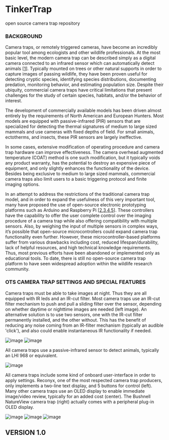 # TinkerTrap
open source camera trap repository

### BACKGROUND
Camera traps, or remotely triggered cameras, have become an incredibly popular tool among ecologists and other wildlife professionals. At the most basic level, the modern camera trap can be described simply as a digital camera connected to an infrared sensor which can automatically detect animals [[1](https://www.wwf.org.uk/sites/default/files/2019-04/CameraTraps-WWF-guidelines.pdf)]. Typically mounted on trees or other natural supports in order to capture images of passing wildlife, they have been proven useful for detecting cryptic species, identifying species distributions, documenting predation, monitoring behavior, and estimating population size. Despite their ubiquity, commercial camera traps have critical limitations that present challenges for the study of certain species, habitats, and/or the behavior of interest. 

The development of commercially available models has been driven almost entirely by the requirements of North American and European Hunters. Most models are equipped with passive-infrared (PIR) sensors that are specialized for detecting the thermal signatures of medium to large sized mammals and use cameras with fixed depths of field. For small animals, ectotherms, and insects, these PIR sensors are largely ineffective. 

In some cases, extensive modification of operating procedure and camera trap hardware can improve effectiveness. The camera overhead augmented temperature (COAT) method is one such modification, but it typically voids any product warranty, has the potential to destroy an expensive piece of equipment, and only slightly enhances the functionality of the device. Besides being exclusive to medium to large sized mammals, commercial camera traps also limit users to a basic triggering protocol and finite imaging options. 

In an attempt to address the restrictions of the traditional camera trap model, and in order to expand the usefulness of this very important tool, many have proposed the use of open-source electronic prototyping platforms such as Arduino and Raspberry Pi [[2](https://journals.plos.org/plosone/article?id=10.1371/journal.pone.0169758),[3](https://dl.acm.org/doi/10.1145/3290605.3300532),[4](https://www.sciencedirect.com/science/article/pii/S2468067220300195),[5](https://onlinelibrary.wiley.com/doi/full/10.1002/ece3.3040)]. These controllers have the capability to offer the user complete control over the imaging procedure of a camera trap while also offering compatibility with multiple sensors. Also, by weighing the input of multiple sensors in complex ways, it’s possible that open-source microcontrollers could expand camera trap functionality even further. However, these microcontroller-based platforms suffer from various drawbacks including cost, reduced lifespan/durability, lack of helpful resources, and high technical knowledge requirements. Thus, most previous efforts have been abandoned or implemented only as educational tools. To date, there is still no open-source camera trap platform to have seen widespread adoption within the wildlife research community.

### OTS CAMERA TRAP SETTINGS AND SPECIAL FEATURES

Camera traps must be able to take images at night. Thus they are all equipped with IR leds and an IR-cut filter. Most camera traps use an IR-cut filter mechanism to push and pull a sliding filter over the sensor, depending on whether daytime or nighttime images are needed (left image). An alternative solution is to use two sensors, one with the IR-cut filter permanently installed, and the other without. This has the benefit of reducing any noise coming from an IR-filter mechanism (typically an audible 'click'), and also could enable instantaneous IR functionality if needed. 

![image](https://user-images.githubusercontent.com/65932258/155892610-f3db632b-6c32-4226-8605-91e6cd289c6d.png)
![image](https://user-images.githubusercontent.com/65932258/155892611-fcf6a534-fce5-4e54-a185-3a26e2c26253.png)

All camera traps use a passive-infrared sensor to detect animals, typically an LHI 968 or equivalent. 

![image](https://user-images.githubusercontent.com/65932258/155892557-76a5c4f6-6fcc-43d8-a4f5-714e1c366b75.png)

All camera traps include some kind of onboard user-interface in order to apply settings. Reconyx, one of the most respected camera trap producers, only implements a two-line text display, and 5 buttons for control (left). Many other camera traps use an OLED display to enable immediate image/video review, typically for an added cost (center). The Bushnell NatureView camera trap (right) actually comes with a peripheral plug-in OLED display. 

![image](https://user-images.githubusercontent.com/65932258/155892908-e3d788eb-f9a1-4162-ad46-1b51dd2c8639.png)
![image](https://user-images.githubusercontent.com/65932258/155892954-47e3e85a-76bf-4751-853c-d84cd42b065b.png)
![image](https://user-images.githubusercontent.com/65932258/155892979-205a4579-a8c5-421e-b97d-0051beafe76c.png)



## VERSION 1.0
